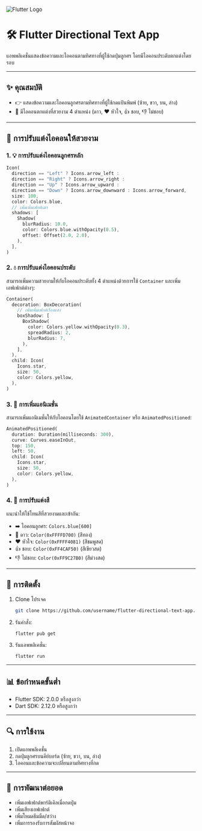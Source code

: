 ![Flutter Logo](https://img.icons8.com/color/48/flutter.png)

# 🛠️ Flutter Directional Text App

แอพพลิเคชั่นแสดงข้อความและไอคอนตามทิศทางที่ผู้ใช้กดปุ่มลูกศร โดยมีไอคอนประดับตกแต่งโดยรอบ

---

## ✨ คุณสมบัติ
- 👉 แสดงข้อความและไอคอนลูกศรตามทิศทางที่ผู้ใช้กดแป้นพิมพ์ (ซ้าย, ขวา, บน, ล่าง)
- 🌟 มีไอคอนตกแต่งที่สวยงาม 4 ตำแหน่ง (ดาว, ❤️ หัวใจ, 👍 ชอบ, 👎 ไม่ชอบ)

---

## 🌈 การปรับแต่งไอคอนให้สวยงาม

### 1. 💡 การปรับแต่งไอคอนลูกศรหลัก
```dart
Icon(
  direction == "Left" ? Icons.arrow_left :
  direction == "Right" ? Icons.arrow_right :
  direction == "Up" ? Icons.arrow_upward :
  direction == "Down" ? Icons.arrow_downward : Icons.arrow_forward,
  size: 100,
  color: Colors.blue,
  // เพิ่มเพิ่มเฟกต์เฌา
  shadows: [
    Shadow(
      blurRadius: 10.0,
      color: Colors.blue.withOpacity(0.5),
      offset: Offset(2.0, 2.0),
    ),
  ],
)
```

### 2. 💧 การปรับแต่งไอคอนประดับ
สามารถเพิ่มความสวยงามให้กับไอคอนประดับทั้ง 4 ตำแหน่งด้วยการใช้ `Container` และเพิ่มเอฟเฟกต์ต่างๆ:

```dart
Container(
  decoration: BoxDecoration(
    // เพิ่มเพิ่มเฟกต์เรืองแสง
    boxShadow: [
      BoxShadow(
        color: Colors.yellow.withOpacity(0.3),
        spreadRadius: 2,
        blurRadius: 7,
      ),
    ],
  ),
  child: Icon(
    Icons.star,
    size: 50,
    color: Colors.yellow,
  ),
)
```

### 3. 🔄 การเพิ่มแอนิเมชั่น
สามารถเพิ่มแอนิเมชั่นให้กับไอคอนโดยใช้ `AnimatedContainer` หรือ `AnimatedPositioned`:

```dart
AnimatedPositioned(
  duration: Duration(milliseconds: 300),
  curve: Curves.easeInOut,
  top: 150,
  left: 50,
  child: Icon(
    Icons.star,
    size: 50,
    color: Colors.yellow,
  ),
)
```

### 4. 🌟 การปรับแต่งสี
แนะนำให้ใช้โทนสีที่สวยงามและเข้ากัน:
- ➡️ ไอคอนลูกศร: `Colors.blue[600]`
- 🌟 ดาว: `Color(0xFFFFD700)` (สีทอง)
- ❤️ หัวใจ: `Color(0xFFFF4081)` (สีชมพูสด)
- 👍 ชอบ: `Color(0xFF4CAF50)` (สีเขียวสด)
- 👎 ไม่ชอบ: `Color(0xFF9C27B0)` (สีม่วงสด)

---

## 🚀 การติดตั้ง
1. Clone โปรเจค
   ```bash
   git clone https://github.com/username/flutter-directional-text-app.git
   ```
2. รันคำสั่ง:
   ```bash
   flutter pub get
   ```
3. รันแอพพลิเคชั่น:
   ```bash
   flutter run
   ```

---

## 📊 ข้อกำหนดขั้นต่ำ
- Flutter SDK: 2.0.0 หรือสูงกว่า
- Dart SDK: 2.12.0 หรือสูงกว่า

---

## 🔍 การใช้งาน
1. เปิดแอพพลิเคชั่น
2. กดปุ่มลูกศรบนคีย์บอร์ด (ซ้าย, ขวา, บน, ล่าง)
3. ไอคอนและข้อความจะเปลี่ยนตามทิศทางที่กด

---

## 🔄 การพัฒนาต่อยอด
- เพิ่มเอฟเฟกต์พาร์ติเคิลเมื่อกดปุ่ม
- เพิ่มเสียงเอฟเฟกต์
- เพิ่มโหมดธีมมืด/สว่าง
- เพิ่มการรองรับการสัมผัสหน้าจอ

